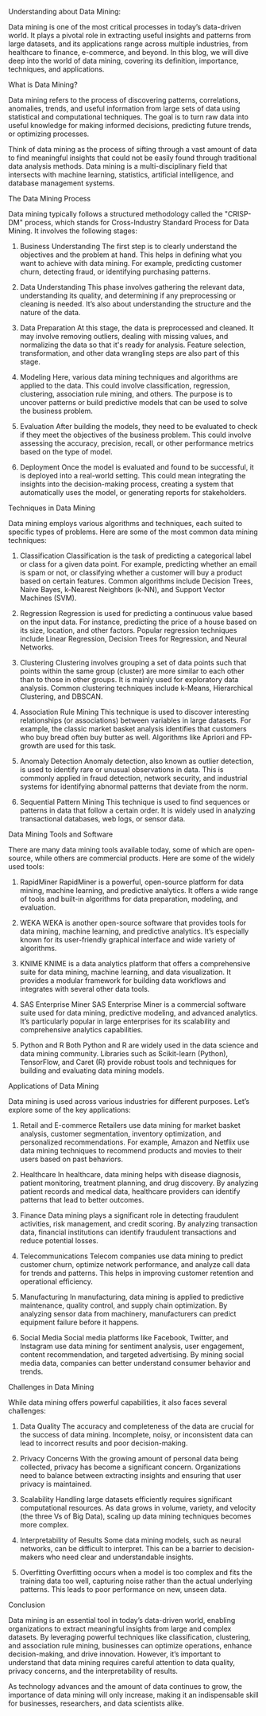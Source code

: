  Understanding about Data Mining:

Data mining is one of the most critical processes in today’s data-driven world. It plays a pivotal role in extracting useful insights and patterns from large datasets, and its applications range across multiple industries, from healthcare to finance, e-commerce, and beyond. In this blog, we will dive deep into the world of data mining, covering its definition, importance, techniques, and applications.

What is Data Mining?

Data mining refers to the process of discovering patterns, correlations, anomalies, trends, and useful information from large sets of data using statistical and computational techniques. The goal is to turn raw data into useful knowledge for making informed decisions, predicting future trends, or optimizing processes.

Think of data mining as the process of sifting through a vast amount of data to find meaningful insights that could not be easily found through traditional data analysis methods. Data mining is a multi-disciplinary field that intersects with machine learning, statistics, artificial intelligence, and database management systems.

The Data Mining Process

Data mining typically follows a structured methodology called the "CRISP-DM" process, which stands for Cross-Industry Standard Process for Data Mining. It involves the following stages:

1. Business Understanding
   The first step is to clearly understand the objectives and the problem at hand. This helps in defining what you want to achieve with data mining. For example, predicting customer churn, detecting fraud, or identifying purchasing patterns.

2. Data Understanding
   This phase involves gathering the relevant data, understanding its quality, and determining if any preprocessing or cleaning is needed. It’s also about understanding the structure and the nature of the data.

3. Data Preparation
   At this stage, the data is preprocessed and cleaned. It may involve removing outliers, dealing with missing values, and normalizing the data so that it's ready for analysis. Feature selection, transformation, and other data wrangling steps are also part of this stage.

4. Modeling
   Here, various data mining techniques and algorithms are applied to the data. This could involve classification, regression, clustering, association rule mining, and others. The purpose is to uncover patterns or build predictive models that can be used to solve the business problem.

5. Evaluation
   After building the models, they need to be evaluated to check if they meet the objectives of the business problem. This could involve assessing the accuracy, precision, recall, or other performance metrics based on the type of model.

6. Deployment
   Once the model is evaluated and found to be successful, it is deployed into a real-world setting. This could mean integrating the insights into the decision-making process, creating a system that automatically uses the model, or generating reports for stakeholders.

Techniques in Data Mining

Data mining employs various algorithms and techniques, each suited to specific types of problems. Here are some of the most common data mining techniques:

1. Classification
   Classification is the task of predicting a categorical label or class for a given data point. For example, predicting whether an email is spam or not, or classifying whether a customer will buy a product based on certain features. Common algorithms include Decision Trees, Naive Bayes, k-Nearest Neighbors (k-NN), and Support Vector Machines (SVM).

2. Regression
   Regression is used for predicting a continuous value based on the input data. For instance, predicting the price of a house based on its size, location, and other factors. Popular regression techniques include Linear Regression, Decision Trees for Regression, and Neural Networks.

3. Clustering
   Clustering involves grouping a set of data points such that points within the same group (cluster) are more similar to each other than to those in other groups. It is mainly used for exploratory data analysis. Common clustering techniques include k-Means, Hierarchical Clustering, and DBSCAN.

4. Association Rule Mining
   This technique is used to discover interesting relationships (or associations) between variables in large datasets. For example, the classic market basket analysis identifies that customers who buy bread often buy butter as well. Algorithms like Apriori and FP-growth are used for this task.

5. Anomaly Detection
   Anomaly detection, also known as outlier detection, is used to identify rare or unusual observations in data. This is commonly applied in fraud detection, network security, and industrial systems for identifying abnormal patterns that deviate from the norm.

6. Sequential Pattern Mining
   This technique is used to find sequences or patterns in data that follow a certain order. It is widely used in analyzing transactional databases, web logs, or sensor data.

 Data Mining Tools and Software

There are many data mining tools available today, some of which are open-source, while others are commercial products. Here are some of the widely used tools:

1. RapidMiner
   RapidMiner is a powerful, open-source platform for data mining, machine learning, and predictive analytics. It offers a wide range of tools and built-in algorithms for data preparation, modeling, and evaluation.

2. WEKA
   WEKA is another open-source software that provides tools for data mining, machine learning, and predictive analytics. It’s especially known for its user-friendly graphical interface and wide variety of algorithms.

3. KNIME
   KNIME is a data analytics platform that offers a comprehensive suite for data mining, machine learning, and data visualization. It provides a modular framework for building data workflows and integrates with several other data tools.

4. SAS Enterprise Miner
   SAS Enterprise Miner is a commercial software suite used for data mining, predictive modeling, and advanced analytics. It’s particularly popular in large enterprises for its scalability and comprehensive analytics capabilities.

5. Python and R
   Both Python and R are widely used in the data science and data mining community. Libraries such as Scikit-learn (Python), TensorFlow, and Caret (R) provide robust tools and techniques for building and evaluating data mining models.

Applications of Data Mining

Data mining is used across various industries for different purposes. Let’s explore some of the key applications:

1. Retail and E-commerce
   Retailers use data mining for market basket analysis, customer segmentation, inventory optimization, and personalized recommendations. For example, Amazon and Netflix use data mining techniques to recommend products and movies to their users based on past behaviors.

2. Healthcare
   In healthcare, data mining helps with disease diagnosis, patient monitoring, treatment planning, and drug discovery. By analyzing patient records and medical data, healthcare providers can identify patterns that lead to better outcomes.

3. Finance
   Data mining plays a significant role in detecting fraudulent activities, risk management, and credit scoring. By analyzing transaction data, financial institutions can identify fraudulent transactions and reduce potential losses.

4. Telecommunications
   Telecom companies use data mining to predict customer churn, optimize network performance, and analyze call data for trends and patterns. This helps in improving customer retention and operational efficiency.

5. Manufacturing
   In manufacturing, data mining is applied to predictive maintenance, quality control, and supply chain optimization. By analyzing sensor data from machinery, manufacturers can predict equipment failure before it happens.

6. Social Media
   Social media platforms like Facebook, Twitter, and Instagram use data mining for sentiment analysis, user engagement, content recommendation, and targeted advertising. By mining social media data, companies can better understand consumer behavior and trends.

Challenges in Data Mining

While data mining offers powerful capabilities, it also faces several challenges:

1. Data Quality
   The accuracy and completeness of the data are crucial for the success of data mining. Incomplete, noisy, or inconsistent data can lead to incorrect results and poor decision-making.

2. Privacy Concerns
   With the growing amount of personal data being collected, privacy has become a significant concern. Organizations need to balance between extracting insights and ensuring that user privacy is maintained.

3. Scalability
   Handling large datasets efficiently requires significant computational resources. As data grows in volume, variety, and velocity (the three Vs of Big Data), scaling up data mining techniques becomes more complex.

4. Interpretability of Results
   Some data mining models, such as neural networks, can be difficult to interpret. This can be a barrier to decision-makers who need clear and understandable insights.

5. Overfitting
   Overfitting occurs when a model is too complex and fits the training data too well, capturing noise rather than the actual underlying patterns. This leads to poor performance on new, unseen data.

Conclusion

Data mining is an essential tool in today’s data-driven world, enabling organizations to extract meaningful insights from large and complex datasets. By leveraging powerful techniques like classification, clustering, and association rule mining, businesses can optimize operations, enhance decision-making, and drive innovation. However, it’s important to understand that data mining requires careful attention to data quality, privacy concerns, and the interpretability of results.

As technology advances and the amount of data continues to grow, the importance of data mining will only increase, making it an indispensable skill for businesses, researchers, and data scientists alike.
